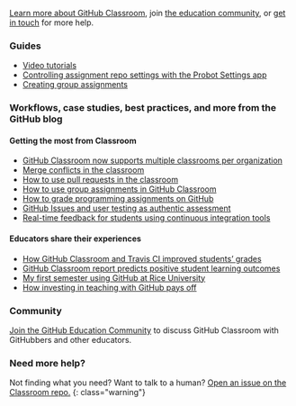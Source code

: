 [Learn more about GitHub Classroom](#guides), join [the education community](#community), or [get in touch](#need-more-help) for more help.

### Guides

* [Video tutorials](https://classroom.github.com/videos)
* [Controlling assignment repo settings with the Probot Settings app](help/probot-settings)
* [Creating group assignments](help/create-group-assignments)

### Workflows, case studies, best practices, and more from the GitHub blog

#### Getting the most from Classroom

* [GitHub Classroom now supports multiple classrooms per organization](https://github.blog/2019-01-23-github-classroom-now-supports-multiple-classrooms-per-organization/)
* [Merge conflicts in the classroom](https://github.blog/2018-08-22-merge-conflicts-in-the-classroom/)
* [How to use pull requests in the classroom](https://github.blog/2018-05-29-pull-requests-in-the-classroom/)
* [How to use group assignments in GitHub Classroom](https://github.blog/2018-03-06-how-to-use-group-assignments-in-github-classroom/)
* [How to grade programming assignments on GitHub ](https://github.blog/2017-06-13-how-to-grade-programming-assignments-on-github/)
* [GitHub Issues and user testing as authentic assessment ](https://github.blog/2017-04-05-github-issues-and-user-testing-as-authentic-assessment/)
* [Real-time feedback for students using continuous integration tools ](https://github.blog/2017-03-01-real-time-feedback-for-students-using-continuous-integration-tools/)

#### Educators share their experiences

* [How GitHub Classroom and Travis CI improved students’ grades](https://github.blog/2019-02-12-how-github-classroom-and-travis-ci-improved-students-grades/)
* [GitHub Classroom report predicts positive student learning outcomes](https://github.blog/2018-08-15-classroom-report-predicts-positive-student-learning-outcomes/)
* [My first semester using GitHub at Rice University ](https://github.blog/2018-02-08-my-first-semester-using-github-at-rice-university/)
* [How investing in teaching with GitHub pays off](https://github.blog/2017-04-27-how-investing-in-teaching-with-github-pays-off/)

### Community

[Join the GitHub Education Community](https://education.github.community/) to discuss GitHub Classroom with GitHubbers and other educators.

### Need more help?

Not finding what you need? Want to talk to a human? [Open an issue on the Classroom repo.](https://github.com/education/classroom/issues)
{: class="warning"}